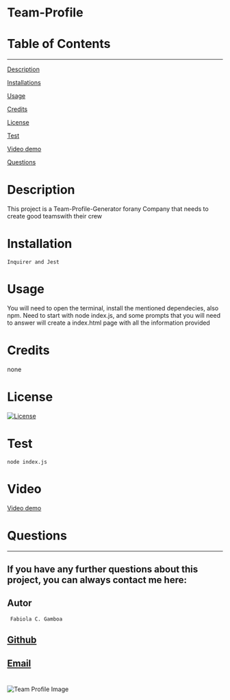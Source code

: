 # Team-Profile



  # Table of Contents
  _________________________________

[Description](#Description)

[Installations](#Installations)

[Usage](#Usage)

[Credits](#Credits)

[License](#License)

[Test](#Test)

[Video demo](#Video)

[Questions](#Questions)
 

  # Description
This project is a Team-Profile-Generator forany Company that needs to create good teamswith their crew

  # Installation
    Inquirer and Jest

  # Usage
  You will need to open the terminal, install the mentioned dependecies, also npm. Need to start  with node index.js, and some prompts that you will need to answer will create a index.html page with all the information provided 
  # Credits
  none

  # License
  [![License](https://img.shields.io/badge/License--blue.svg)](https://opensource.org/licenses/)
  
  # Test
    node index.js

  # Video
  [Video demo](https://drive.google.com/file/d/15DWk2n05iprDPZmpWQvp_MX7x1Wcf3du/view)

  # Questions
  _________________________________

  ## If you have any further questions about this project, you can always contact me here:

  ## Autor
     Fabiola C. Gamboa

 ## [Github](https://github.com/Fabskickass)
  
 ## [Email](fabiscg79@gmail.com)

 #

![Team Profile Image](./dist/images/team-profile.png)

